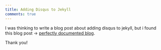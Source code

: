 ```yaml
---
title: Adding Disqus to Jekyll
comments: true
---
```


I was thinking to write a blog post about adding disqus to jekyll, but i found this blog post -> [perfectly documented blog](http://www.perfectlyrandom.org/2014/06/29/adding-disqus-to-your-jekyll-powered-github-pages). 

Thank you!
